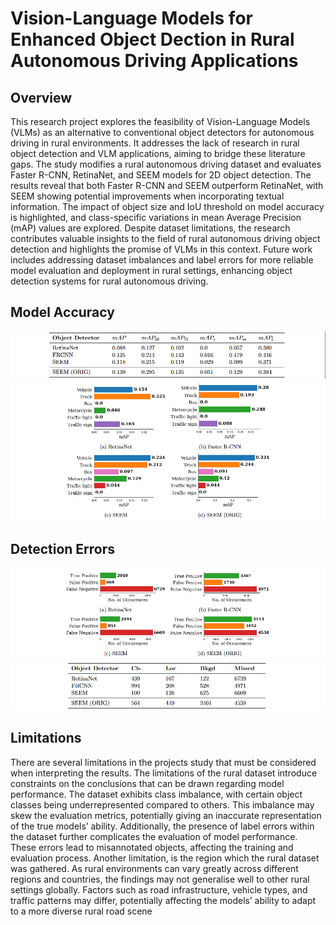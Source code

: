# Vision-Language Models for Enhanced Object Dection in Rural Autonomous Driving Applications
## Overview
This research project explores the feasibility of Vision-Language Models (VLMs) as an alternative to
conventional object detectors for autonomous driving in rural environments. It addresses the lack of
research in rural object detection and VLM applications, aiming to bridge these literature gaps. The
study modifies a rural autonomous driving dataset and evaluates Faster R-CNN, RetinaNet, and SEEM
models for 2D object detection. The results reveal that both Faster R-CNN and SEEM outperform
RetinaNet, with SEEM showing potential improvements when incorporating textual information. The
impact of object size and IoU threshold on model accuracy is highlighted, and class-specific variations
in mean Average Precision (mAP) values are explored. Despite dataset limitations, the research
contributes valuable insights to the field of rural autonomous driving object detection and highlights
the promise of VLMs in this context. Future work includes addressing dataset imbalances and label
errors for more reliable model evaluation and deployment in rural settings, enhancing object detection
systems for rural autonomous driving.

## Model Accuracy
![alt text](https://github.com/DevoyBoy/enhanced-object-detection/blob/main/results/map.PNG?raw=true)
![alt text](https://github.com/DevoyBoy/enhanced-object-detection/blob/main/results/class-map.PNG?raw=true)

## Detection Errors
![alt text](https://github.com/DevoyBoy/enhanced-object-detection/blob/main/results/det.PNG?raw=true)
![alt text](https://github.com/DevoyBoy/enhanced-object-detection/blob/main/results/tide.PNG?raw=true)

## Limitations
There are several limitations in the projects study that must be considered when interpreting the
results. The limitations of the rural dataset introduce constraints on the conclusions that can be drawn
regarding model performance. The dataset exhibits class imbalance, with certain object classes being
underrepresented compared to others. This imbalance may skew the evaluation metrics, potentially
giving an inaccurate representation of the true models’ ability. Additionally, the presence of label
errors within the dataset further complicates the evaluation of model performance. These errors lead
to misannotated objects, affecting the training and evaluation process. Another limitation, is the
region which the rural dataset was gathered. As rural environments can vary greatly across different
regions and countries, the findings may not generalise well to other rural settings globally. Factors
such as road infrastructure, vehicle types, and traffic patterns may differ, potentially affecting the
models’ ability to adapt to a more diverse rural road scene
